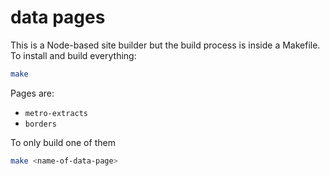 data pages
==========

This is a Node-based site builder but the build process is inside a Makefile. To install and build everything:

```sh
make
```

Pages are:

- `metro-extracts`
- `borders`

To only build one of them

```sh
make <name-of-data-page>
```

